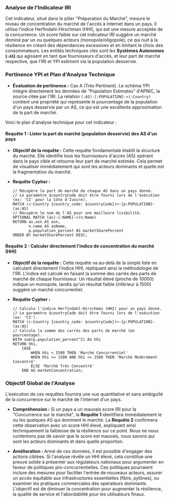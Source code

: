 ### Analyse de l'Indicateur IRI

Cet indicateur, situé dans le pilier "Préparation du Marché", mesure le niveau de concentration du marché de l'accès à Internet dans un pays. Il utilise l'indice Herfindahl-Hirschman (HHI), qui est une mesure acceptée de la concurrence. Un score faible sur cet indicateur IRI suggère un marché dominé par un ou quelques acteurs (monopole/oligopole), ce qui nuit à la résilience en créant des dépendances excessives et en limitant le choix des consommateurs. Les entités techniques clés sont les **Systèmes Autonomes (`:AS`)** qui agissent en tant que fournisseurs d'accès, et leur part de marché respective, que l'IRI et YPI estiment via la population desservie.

### Pertinence YPI et Plan d'Analyse Technique

* **Évaluation de pertinence :** Cas A (Très Pertinent). Le schéma YPI intègre directement les données de "Population Estimates" d'APNIC, la source citée par l'IRI. La relation `(:AS)-[:POPULATION]->(:Country)` contient une propriété qui représente le pourcentage de la population d'un pays desservie par un AS, ce qui est une excellente approximation de la part de marché.

Voici le plan d'analyse technique pour cet indicateur :

#### Requête 1 : Lister la part de marché (population desservie) des AS d'un pays

* **Objectif de la requête :** Cette requête fondamentale établit la structure du marché. Elle identifie tous les fournisseurs d'accès (AS) opérant dans le pays cible et retourne leur part de marché estimée. Cela permet de visualiser immédiatement qui sont les acteurs dominants et quelle est la fragmentation du marché.

* **Requête Cypher :**
    ```cypher
    // Récupère la part de marché de chaque AS dans un pays donné.
    // Le paramètre $countryCode doit être fourni lors de l'exécution (ex: 'CI' pour la Côte d'Ivoire).
    MATCH (c:Country {country_code: $countryCode})<-[p:POPULATION]-(as:AS)
    // Récupère le nom de l'AS pour une meilleure lisibilité.
    OPTIONAL MATCH (as)-[:NAME]->(n:Name)
    RETURN as.asn AS asn,
           n.name AS asName,
           p.population_percent AS marketSharePercent
    ORDER BY marketSharePercent DESC;
    ```

#### Requête 2 : Calculer directement l'indice de concentration du marché (HHI)

* **Objectif de la requête :** Cette requête va au-delà de la simple liste en calculant directement l'indice HHI, répliquant ainsi la méthodologie de l'IRI. L'indice est calculé en faisant la somme des carrés des parts de marché de chaque fournisseur. Un résultat élevé (proche de 10000) indique un monopole, tandis qu'un résultat faible (inférieur à 1500) suggère un marché concurrentiel.

* **Requête Cypher :**
    ```cypher
    // Calcule l'indice Herfindahl-Hirschman (HHI) pour un pays donné.
    // Le paramètre $countryCode doit être fourni lors de l'exécution (ex: 'CI').
    MATCH (c:Country {country_code: $countryCode})<-[p:POPULATION]-(as:AS)
    // Calcule la somme des carrés des parts de marché (en pourcentage).
    WITH sum(p.population_percent^2) AS hhi
    RETURN hhi,
        CASE
            WHEN hhi < 1500 THEN 'Marché Concurrentiel'
            WHEN hhi >= 1500 AND hhi <= 2500 THEN 'Marché Modérément Concentré'
            ELSE 'Marché Très Concentré'
        END AS marketConcentration;
    ```

### Objectif Global de l'Analyse

L'exécution de ces requêtes fournira une vue quantitative et sans ambiguïté de la concurrence sur le marché de l'internet d'un pays.

* **Compréhension :** Si un pays a un mauvais score IRI pour la "Concurrence sur le marché", la **Requête 1** identifiera immédiatement le ou les quelques AS qui dominent le marché. La **Requête 2** confirmera cette observation avec un score HHI élevé, expliquant ainsi techniquement la faiblesse de la résilience sur ce point. Nous ne nous contentons pas de savoir que le score est mauvais, nous savons *qui* sont les acteurs dominants et dans quelle proportion.

* **Amélioration :** Armé de ces données, il est possible d'engager des actions ciblées. Si l'analyse révèle un HHI élevé, cela constitue une preuve solide à présenter aux régulateurs nationaux pour argumenter en faveur de politiques pro-concurrentielles. Ces politiques pourraient inclure des mesures pour faciliter l'entrée de nouveaux acteurs, assurer un accès équitable aux infrastructures essentielles (fibre, pylônes), ou examiner les pratiques commerciales des opérateurs dominants. L'objectif est de diminuer la concentration pour augmenter la résilience, la qualité de service et l'abordabilité pour les utilisateurs finaux.